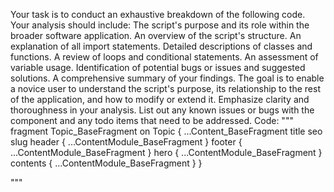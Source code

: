 Your task is to conduct an exhaustive breakdown of the following code. Your analysis should include:
The script's purpose and its role within the broader software application.
An overview of the script's structure.
An explanation of all import statements.
Detailed descriptions of classes and functions.
A review of loops and conditional statements.
An assessment of variable usage.
Identification of potential bugs or issues and suggested solutions.
A comprehensive summary of your findings.
The goal is to enable a novice user to understand the script's purpose, its relationship to the rest of the application, and how to modify or extend it. Emphasize clarity and thoroughness in your analysis.
List out any known issues or bugs with the component and any todo items that need to be addressed.
Code:
"""
fragment Topic_BaseFragment on Topic {
  ...Content_BaseFragment
  title
  seo
  slug
  header {
    ...ContentModule_BaseFragment
  }
  footer {
    ...ContentModule_BaseFragment
  }
  hero {
    ...ContentModule_BaseFragment
  }
  contents {
    ...ContentModule_BaseFragment
  }
}

"""